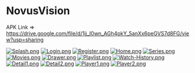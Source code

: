 # NovusVision

APK Link => https://drive.google.com/file/d/1jj_I0wn_AGh4pkY_5anXx6peGVS7d8FG/view?usp=sharing

[![Splash.png](https://i.postimg.cc/ZYsrBWqV/Splash.png)](https://postimg.cc/DmsWRyLX)
[![Login.png](https://i.postimg.cc/d09Cq1XR/Login.png)](https://postimg.cc/94r0bWcz)
[![Register.png](https://i.postimg.cc/kG2RFy5w/Register.png)](https://postimg.cc/0KqN9DDJ)
[![Home.png](https://i.postimg.cc/L8tYT5Hd/Home.png)](https://postimg.cc/PCq5ftpK)
[![Series.png](https://i.postimg.cc/qRRN4G20/Series.png)](https://postimg.cc/gwCzK8MB)
[![Movies.png](https://i.postimg.cc/nhJYZ6rJ/Movies.png)](https://postimg.cc/ppsnJcKG)
[![Drawer.png](https://i.postimg.cc/vBc53yqW/Drawer.png)](https://postimg.cc/1n1g3kZt)
[![Playlist.png](https://i.postimg.cc/tTwWccw8/Playlist.png)](https://postimg.cc/Vr9JrKYF)
[![Watch-History.png](https://i.postimg.cc/PrG1zBmw/Watch-History.png)](https://postimg.cc/fkK3Mqqz)
[![Detail1.png](https://i.postimg.cc/RZ4f2KpC/Detail1.png)](https://postimg.cc/GHgHy816)
[![Detail2.png](https://i.postimg.cc/x15HQ8Bv/Detail2.png)](https://postimg.cc/qNtgXJJq)
[![Player1.png](https://i.postimg.cc/sDRZZ5rP/Player1.png)](https://postimg.cc/2325sb33)
[![Player2.png](https://i.postimg.cc/sgjQTy1v/Player2.png)](https://postimg.cc/tYc4gK3j)
